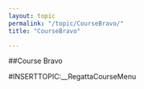 ```yaml
---
layout: topic
permalink: "/topic/CourseBravo/"
title: "CourseBravo"

---
```


##Course Bravo

#INSERTTOPIC:__RegattaCourseMenu

